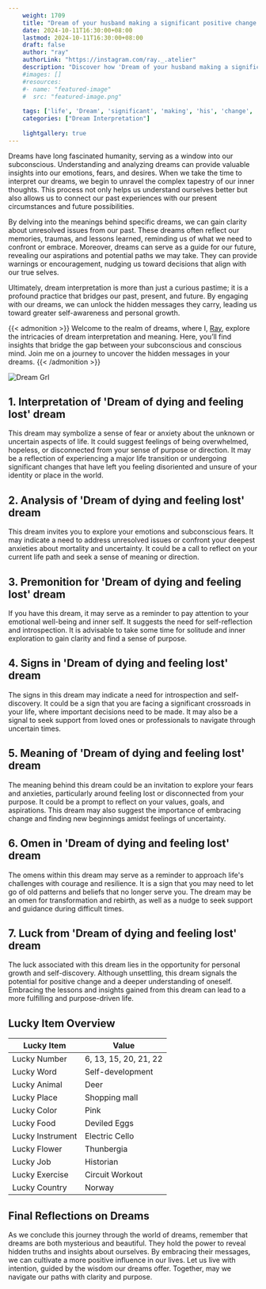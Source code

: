 ```yaml
---
    weight: 1709
    title: "Dream of your husband making a significant positive change in his life."  # Assuming 'title' column exists
    date: 2024-10-11T16:30:00+08:00
    lastmod: 2024-10-11T16:30:00+08:00
    draft: false
    author: "ray"
    authorLink: "https://instagram.com/ray._.atelier"
    description: "Discover how 'Dream of your husband making a significant positive change in his life.' can interpret your future and uncover its significant meanings in your life."
    #images: []
    #resources:
    #- name: "featured-image"
    #  src: "featured-image.png"
    
    tags: ['life', 'Dream', 'significant', 'making', 'his', 'change', 'husband', 'positive']
    categories: ["Dream Interpretation"]
    
    lightgallery: true
---
```

    
Dreams have long fascinated humanity, serving as a window into our subconscious. Understanding and analyzing dreams can provide valuable insights into our emotions, fears, and desires. When we take the time to interpret our dreams, we begin to unravel the complex tapestry of our inner thoughts. This process not only helps us understand ourselves better but also allows us to connect our past experiences with our present circumstances and future possibilities.

By delving into the meanings behind specific dreams, we can gain clarity about unresolved issues from our past. These dreams often reflect our memories, traumas, and lessons learned, reminding us of what we need to confront or embrace. Moreover, dreams can serve as a guide for our future, revealing our aspirations and potential paths we may take. They can provide warnings or encouragement, nudging us toward decisions that align with our true selves.

Ultimately, dream interpretation is more than just a curious pastime; it is a profound practice that bridges our past, present, and future. By engaging with our dreams, we can unlock the hidden messages they carry, leading us toward greater self-awareness and personal growth.

{{< admonition >}}
Welcome to the realm of dreams, where I, [Ray](https://instagram.com/ray._.atelier), explore the intricacies of dream interpretation and meaning. Here, you’ll find insights that bridge the gap between your subconscious and conscious mind. Join me on a journey to uncover the hidden messages in your dreams.
{{< /admonition >}}

![Dream Grl](https://cdn.pixabay.com/photo/2017/11/02/03/35/gothic-2910057_1280.jpg "Dream Grl")

## 1. Interpretation of 'Dream of dying and feeling lost' dream
 This dream may symbolize a sense of fear or anxiety about the unknown or uncertain aspects of life. It could suggest feelings of being overwhelmed, hopeless, or disconnected from your sense of purpose or direction. It may be a reflection of experiencing a major life transition or undergoing significant changes that have left you feeling disoriented and unsure of your identity or place in the world.

## 2. Analysis of 'Dream of dying and feeling lost' dream
 This dream invites you to explore your emotions and subconscious fears. It may indicate a need to address unresolved issues or confront your deepest anxieties about mortality and uncertainty. It could be a call to reflect on your current life path and seek a sense of meaning or direction.

## 3. Premonition for 'Dream of dying and feeling lost' dream
 If you have this dream, it may serve as a reminder to pay attention to your emotional well-being and inner self. It suggests the need for self-reflection and introspection. It is advisable to take some time for solitude and inner exploration to gain clarity and find a sense of purpose.

## 4. Signs in 'Dream of dying and feeling lost' dream
 The signs in this dream may indicate a need for introspection and self-discovery. It could be a sign that you are facing a significant crossroads in your life, where important decisions need to be made. It may also be a signal to seek support from loved ones or professionals to navigate through uncertain times.

## 5. Meaning of 'Dream of dying and feeling lost' dream
 The meaning behind this dream could be an invitation to explore your fears and anxieties, particularly around feeling lost or disconnected from your purpose. It could be a prompt to reflect on your values, goals, and aspirations. This dream may also suggest the importance of embracing change and finding new beginnings amidst feelings of uncertainty.

## 6. Omen in 'Dream of dying and feeling lost' dream
 The omens within this dream may serve as a reminder to approach life's challenges with courage and resilience. It is a sign that you may need to let go of old patterns and beliefs that no longer serve you. The dream may be an omen for transformation and rebirth, as well as a nudge to seek support and guidance during difficult times.

## 7. Luck from 'Dream of dying and feeling lost' dream
 The luck associated with this dream lies in the opportunity for personal growth and self-discovery. Although unsettling, this dream signals the potential for positive change and a deeper understanding of oneself. Embracing the lessons and insights gained from this dream can lead to a more fulfilling and purpose-driven life.

## Lucky Item Overview
| Lucky Item          | Value              |
|---------------|--------------------|
| Lucky Number        | 6, 13, 15, 20, 21, 22  |
| Lucky Word          | Self-development |
| Lucky Animal        | Deer |
| Lucky Place         | Shopping mall     |
| Lucky Color         | Pink     |
| Lucky Food          | Deviled Eggs      |
| Lucky Instrument    | Electric Cello |
| Lucky Flower        | Thunbergia    |
| Lucky Job           | Historian       |
| Lucky Exercise      | Circuit Workout  |
| Lucky Country       | Norway    |


##  Final Reflections on Dreams

As we conclude this journey through the world of dreams, remember that dreams are both mysterious and beautiful. They hold the power to reveal hidden truths and insights about ourselves. By embracing their messages, we can cultivate a more positive influence in our lives. Let us live with intention, guided by the wisdom our dreams offer. Together, may we navigate our paths with clarity and purpose.
